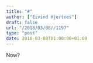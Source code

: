 ```yaml
---
title: "#"
author: ["Eivind Hjertnes"]
draft: false
url: "/2018/03/08//1197"
type: "post"
date: 2018-03-08T01:00:00+01:00
---
```


Now?
